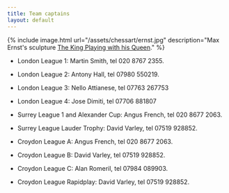 ```yaml
---
title: Team captains
layout: default
---
```


{% include image.html url="/assets/chessart/ernst.jpg" description="Max Ernst's sculpture [The King Playing with his Queen](http://streathambrixtonchess.blogspot.com/2006/03/chess-in-art-postscript-significance-of.html)." %}

* London League 1: Martin Smith, tel 020 8767 2355.

* London League 2: Antony Hall, tel 07980 550219.

* London League 3: Nello Attianese, tel 07763 267753

* London League 4: Jose Dimiti, tel 07706 881807

* Surrey League 1 and Alexander Cup: Angus French, tel 020 8677 2063.

* Surrey League Lauder Trophy: David Varley, tel 07519 928852.

* Croydon League A: Angus French, tel 020 8677 2063.

* Croydon League B: David Varley, tel 07519 928852.

* Croydon League C: Alan Romeril, tel 07984 089903.

* Croydon League Rapidplay: David Varley, tel 07519 928852.
